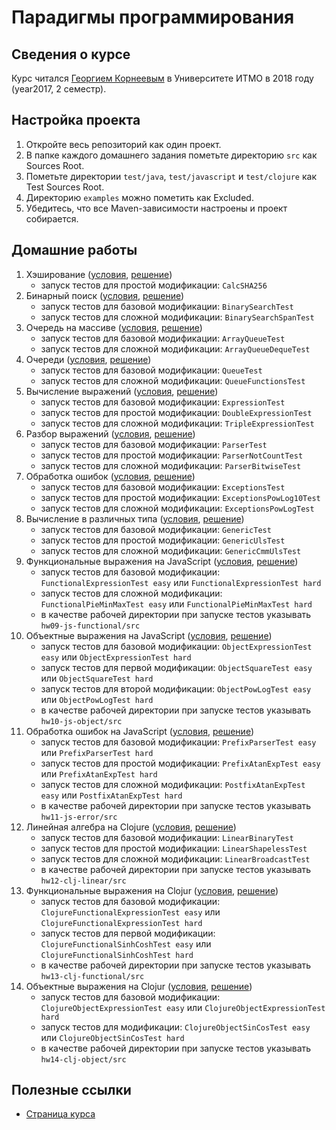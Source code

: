 # Парадигмы программирования

## Сведения о курсе

Курс читался [Георгием Корнеевым](https://github.com/kgeorgiy) в Университете ИТМО в 2018 году (year2017, 2 семестр).

## Настройка проекта

1. Откройте весь репозиторий как один проект.
2. В папке каждого домашнего задания пометьте директорию `src` как Sources Root.
3. Пометьте директории `test/java`, `test/javascript` и `test/clojure` как Test Sources Root.
4. Директорию `examples` можно пометить как Excluded.
5. Убедитесь, что все Maven-зависимости настроены и проект собирается.

## Домашние работы

1. Хэширование ([условия](hw01-hash/tasks.md), [решение](hw01-hash))
    * запуск тестов для простой модификации: `CalcSHA256`
2. Бинарный поиск ([условия](hw02-search/tasks.md), [решение](hw02-search))
    * запуск тестов для базовой модификации: `BinarySearchTest`
    * запуск тестов для сложной модификации: `BinarySearchSpanTest`
3. Очередь на массиве ([условия](hw03-array-queue/tasks.md), [решение](hw03-array-queue))
    * запуск тестов для базовой модификации: `ArrayQueueTest`
    * запуск тестов для сложной модификации: `ArrayQueueDequeTest`
4. Очереди ([условия](hw04-queues/tasks.md), [решение](hw04-queues))
    * запуск тестов для базовой модификации: `QueueTest`
    * запуск тестов для сложной модификации: `QueueFunctionsTest`
5. Вычисление выражений ([условия](hw05-expression/tasks.md), [решение](hw05-expression))
    * запуск тестов для базовой модификации: `ExpressionTest`
    * запуск тестов для простой модификации: `DoubleExpressionTest`
    * запуск тестов для сложной модификации: `TripleExpressionTest`
6. Разбор выражений ([условия](hw06-parser/tasks.md), [решение](hw06-parser))
    * запуск тестов для базовой модификации: `ParserTest`
    * запуск тестов для простой модификации: `ParserNotCountTest`
    * запуск тестов для сложной модификации: `ParserBitwiseTest`
7. Обработка ошибок ([условия](hw07-exception/tasks.md), [решение](hw07-exception))
    * запуск тестов для базовой модификации: `ExceptionsTest`
    * запуск тестов для простой модификации: `ExceptionsPowLog10Test`
    * запуск тестов для сложной модификации: `ExceptionsPowLogTest`
8. Вычисление в различных типа ([условия](hw08-generics/tasks.md), [решение](hw08-generics))
    * запуск тестов для базовой модификации: `GenericTest`
    * запуск тестов для простой модификации: `GenericUlsTest`
    * запуск тестов для сложной модификации: `GenericCmmUlsTest`
9. Функциональные выражения на JavaScript ([условия](hw09-js-functional/tasks.md), [решение](hw09-js-functional))
    * запуск тестов для базовой модификации: `FunctionalExpressionTest easy` или `FunctionalExpressionTest hard`
    * запуск тестов для сложной модификации: `FunctionalPieMinMaxTest easy` или `FunctionalPieMinMaxTest hard`
    * в качестве рабочей директории при запуске тестов указывать `hw09-js-functional/src`
10. Объектные выражения на JavaScript ([условия](hw10-js-object/tasks.md), [решение](hw10-js-object))
    * запуск тестов для базовой модификации: `ObjectExpressionTest easy` или `ObjectExpressionTest hard`
    * запуск тестов для первой модификации: `ObjectSquareTest easy` или `ObjectSquareTest hard`
    * запуск тестов для второй модификации: `ObjectPowLogTest easy` или `ObjectPowLogTest hard`
    * в качестве рабочей директории при запуске тестов указывать `hw10-js-object/src`
11. Обработка ошибок на JavaScript ([условия](hw11-js-error/tasks.md), [решение](hw11-js-error))
    * запуск тестов для базовой модификации: `PrefixParserTest easy` или `PrefixParserTest hard`
    * запуск тестов для простой модификации: `PrefixAtanExpTest easy` или `PrefixAtanExpTest hard`
    * запуск тестов для сложной модификации: `PostfixAtanExpTest easy` или `PostfixAtanExpTest hard`
    * в качестве рабочей директории при запуске тестов указывать `hw11-js-error/src`
12. Линейная алгебра на Clojure ([условия](hw12-clj-linear/tasks.md), [решение](hw12-clj-linear))
    * запуск тестов для базовой модификации: `LinearBinaryTest`
    * запуск тестов для простой модификации: `LinearShapelessTest`
    * запуск тестов для сложной модификации: `LinearBroadcastTest`
    * в качестве рабочей директории при запуске тестов указывать `hw12-clj-linear/src`
13. Функциональные выражения на Clojur ([условия](hw13-clj-functional/tasks.md), [решение](hw13-clj-functional))
    * запуск тестов для базовой модификации: `ClojureFunctionalExpressionTest easy` или `ClojureFunctionalExpressionTest hard`
    * запуск тестов для первой модификации: `ClojureFunctionalSinhCoshTest easy` или `ClojureFunctionalSinhCoshTest hard`
    * в качестве рабочей директории при запуске тестов указывать `hw13-clj-functional/src`
14. Объектные выражения на Clojur ([условия](hw14-clj-object/tasks.md), [решение](hw14-clj-object))
    * запуск тестов для базовой модификации: `ClojureObjectExpressionTest easy` или `ClojureObjectExpressionTest hard`
    * запуск тестов для модификации: `ClojureObjectSinCosTest easy` или `ClojureObjectSinCosTest hard`
    * в качестве рабочей директории при запуске тестов указывать `hw14-clj-object/src`
    
## Полезные ссылки

* [Страница курса](http://www.kgeorgiy.info/courses/paradigms/)
